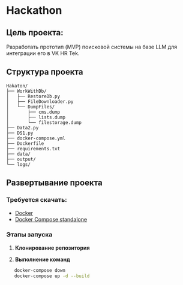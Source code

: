 
# Hackathon

## Цель проекта:
Разработать прототип (MVP) поисковой системы на базе LLM  для интеграции 
его в VK HR Tek.  

## Структура проекта

```text
Hakaton/
├── WorkWithDb/
│   ├── RestoreDb.py
│   ├── FileDownloader.py
│   └── DumpFiles/
│       ├── cms.dump
│       ├── lists.dump
│       └── filestorage.dump
├── Data2.py
├── DS1.py
├── docker-compose.yml
├── Dockerfile
├── requirements.txt
├── data/
├── output/
└── logs/
```
## Развертывание проекта

### Требуется скачать:

- [Docker](https://www.docker.com/)
- [Docker Compose standalone](https://docs.docker.com/compose/install/standalone/)

### Этапы запуска

1.  **Клонирование репозитория**

2. **Выполнение команд**
 ```bash
    docker-compose down
    docker-compose up -d --build
 ```


